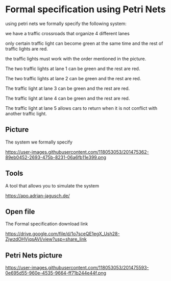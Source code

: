 # Formal specification using Petri Nets

using petri nets we formally specify the following system:

we have a traffic crossroads that organize 4 different lanes

only certain traffic light can become green at the same time and the rest of traffic lights are red.

the traffic lights must work with the order mentioned in the picture.

The two traffic lights at lane 1 can be green and the rest are red.

The two traffic lights at lane 2 can be green and the rest are red.

The traffic light at lane 3 can be green and the rest are red.

The traffic light at lane 4 can be green and the rest are red.

The traffic light at lane 5 allows cars to return when it is not conflict with another traffic light.




## Picture
The system we formally specify 

https://user-images.githubusercontent.com/118053053/201475362-89eb0452-2693-475b-8231-06a6fb11e399.png


## Tools
A tool that allows you to simulate the system

https://apo.adrian-jagusch.de/

## Open file
The Formal specification download link

https://drive.google.com/file/d/1o7sceQE1egX_Ush28-ZjwzdOHVjqsAVI/view?usp=share_link

## Petri Nets picture

https://user-images.githubusercontent.com/118053053/201475593-0e695d55-960e-4535-9664-ff71b244e44f.png

